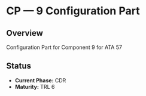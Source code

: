 # CP — 9 Configuration Part

## Overview
Configuration Part for Component 9 for ATA 57

## Status
- **Current Phase:** CDR
- **Maturity:** TRL 6
